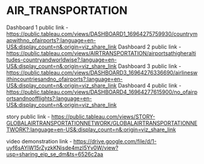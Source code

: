 # AIR_TRANSPORTATION


Dashboard 1 public link - https://public.tableau.com/views/DASHBOARD1_16964275759930/countrymapwithno_ofairports?:language=en-US&:display_count=n&:origin=viz_share_link
Dashboard 2 public link - https://public.tableau.com/views/AIRTRANSPORTATION/airportsathigheraltitudes-countryandworldwise?:language=en-US&:display_count=n&:origin=viz_share_link
Dashboard 3 public link - https://public.tableau.com/views/DASHBOARD3_16964276336690/airlineswithincountriesandno_ofairports?:language=en-US&:display_count=n&:origin=viz_share_link
Dashboard 4 public link - https://public.tableau.com/views/DASHBOARD4_16964277615900/no_ofairportsandnoofflights?:language=en-US&:display_count=n&:origin=viz_share_link

story public link - https://public.tableau.com/views/STORY-GLOBALAIRTRANSPORTATIONNETWORK/GLOBALAIRTRANSPORTATIONNETWORK?:language=en-US&:display_count=n&:origin=viz_share_link

video demonstration link - https://drive.google.com/file/d/1-uyf6sAYiW15rZyzkKNisde4mzI5Yv0W/view?usp=sharing_eip_se_dm&ts=6526c2aa
